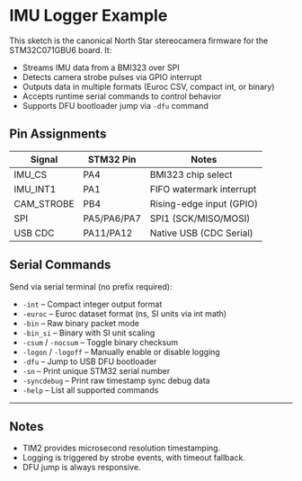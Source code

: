 # IMU Logger Example

This sketch is the canonical North Star stereocamera firmware for the STM32C071GBU6 board. It:

- Streams IMU data from a BMI323 over SPI
- Detects camera strobe pulses via GPIO interrupt
- Outputs data in multiple formats (Euroc CSV, compact int, or binary)
- Accepts runtime serial commands to control behavior
- Supports DFU bootloader jump via `-dfu` command

## Pin Assignments

| Signal        | STM32 Pin | Notes                      |
|---------------|-----------|----------------------------|
| IMU_CS        | PA4       | BMI323 chip select         |
| IMU_INT1      | PA1       | FIFO watermark interrupt   |
| CAM_STROBE    | PB4       | Rising-edge input (GPIO)   |
| SPI           | PA5/PA6/PA7 | SPI1 (SCK/MISO/MOSI)     |
| USB CDC       | PA11/PA12 | Native USB (CDC Serial)    |

## Serial Commands

Send via serial terminal (no prefix required):

- `-int` – Compact integer output format
- `-euroc` – Euroc dataset format (ns, SI units via int math)
- `-bin` – Raw binary packet mode
- `-bin_si` – Binary with SI unit scaling
- `-csum` / `-nocsum` – Toggle binary checksum
- `-logon` / `-logoff` – Manually enable or disable logging
- `-dfu` – Jump to USB DFU bootloader
- `-sn` – Print unique STM32 serial number
- `-syncdebug` – Print raw timestamp sync debug data
- `-help` – List all supported commands

---

## Notes

- TIM2 provides microsecond resolution timestamping.
- Logging is triggered by strobe events, with timeout fallback.
- DFU jump is always responsive.

